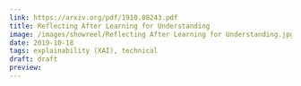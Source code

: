 ```yaml
---
link: https://arxiv.org/pdf/1910.08243.pdf
title: Reflecting After Learning for Understanding
image: /images/showreel/Reflecting After Learning for Understanding.jpg
date: 2019-10-18
tags: explainability (XAI), technical
draft: draft
preview:
---
```



